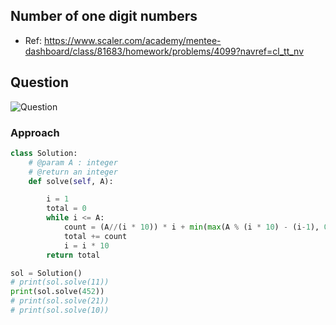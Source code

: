 
## Number of one digit numbers
- Ref: https://www.scaler.com/academy/mentee-dashboard/class/81683/homework/problems/4099?navref=cl_tt_nv

## Question
![Question](http://ankit-portfolio.s3-ap-southeast-1.amazonaws.com/images/datastructures/scaler/010-number-of-one-digit-numbers-question.png)

### Approach

```py
class Solution:
    # @param A : integer
    # @return an integer
    def solve(self, A):

        i = 1
        total = 0
        while i <= A:
            count = (A//(i * 10)) * i + min(max(A % (i * 10) - (i-1), 0), i)
            total += count
            i = i * 10
        return total

sol = Solution()
# print(sol.solve(11))
print(sol.solve(452))
# print(sol.solve(21))
# print(sol.solve(10))
```